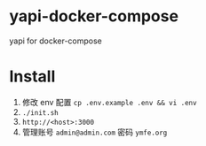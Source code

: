 # yapi-docker-compose
yapi for docker-compose

# Install

1. 修改 env 配置 `cp .env.example .env && vi .env`
2. `./init.sh`
3. `http://<host>:3000`
4. 管理账号 `admin@admin.com` 密码 `ymfe.org`

